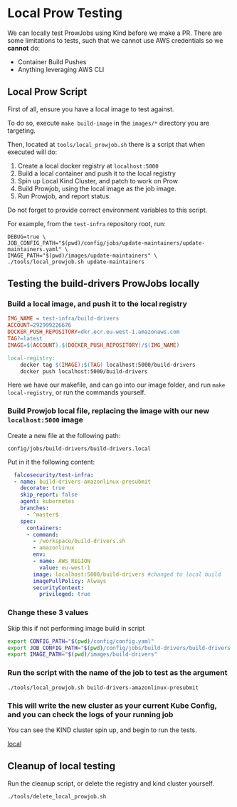# Local Prow Testing

We can locally test ProwJobs using Kind before we make a PR. There are some limitations to tests, such that we cannot use AWS credentials so we **cannot** do:

- Container Build Pushes
- Anything leveraging AWS CLI

## Local Prow Script

First of all, ensure you have a local image to test against.

To do so, execute `make build-image` in the `images/*` directory you are targeting.

Then, located at `tools/local_prowjob.sh` there is a script that when executed will do:

1. Create a local docker registry at `localhost:5000`
2. Build a local container and push it to the local registry
3. Spin up Local Kind Cluster, and patch to work on Prow
4. Build Prowjob, using the local image as the job image.
5. Run Prowjob, and report status.

Do not forget to provide correct environment variables to this script.

For example, from the `test-infra` repository root, run:

```console
DEBUG=true \
JOB_CONFIG_PATH="$(pwd)/config/jobs/update-maintainers/update-maintainers.yaml" \
IMAGE_PATH="$(pwd)/images/update-maintainers" \
./tools/local_prowjob.sh update-maintainers
```

## Testing the build-drivers ProwJobs locally

### Build a local image, and push it to the local registry

```makefile
IMG_NAME = test-infra/build-drivers
ACCOUNT=292999226676
DOCKER_PUSH_REPOSITORY=dkr.ecr.eu-west-1.amazonaws.com
TAG?=latest
IMAGE=$(ACCOUNT).$(DOCKER_PUSH_REPOSITORY)/$(IMG_NAME)

local-registry:
    docker tag $(IMAGE):$(TAG) localhost:5000/build-drivers
    docker push localhost:5000/build-drivers
```

Here we have our makefile, and can go into our image folder, and run `make local-registry`, or run the commands yourself.

### Build Prowjob local file, replacing the image with our new `localhost:5000` image

Create a new file at the following path:

`config/jobs/build-drivers/build-drivers.local`

Put in it the following content:

```yaml
  falcosecurity/test-infra:
  - name: build-drivers-amazonlinux-presubmit
    decorate: true
    skip_report: false
    agent: kubernetes
    branches:
      - ^master$
    spec:
      containers:
      - command:
        - /workspace/build-drivers.sh
        - amazonlinux
        env:
        - name: AWS_REGION
          value: eu-west-1
        image: localhost:5000/build-drivers #changed to local build
        imagePullPolicy: Always
        securityContext:
          privileged: true
```

### Change these 3 values

Skip this if not performing image build in script

```bash
export CONFIG_PATH="$(pwd)/config/config.yaml"
export JOB_CONFIG_PATH="$(pwd)/config/jobs/build-drivers/build-drivers.local"
export IMAGE_PATH="$(pwd)/images/build-drivers"
```

### Run the script with the name of the job to test as the argument

`./tools/local_prowjob.sh build-drivers-amazonlinux-presubmit`

### This will write the new cluster as your current Kube Config, and you can check the logs of your running job

You can see the KIND cluster spin up, and begin to run the tests.

[local](docs/images/local-testing.png)

## Cleanup of local testing

Run the cleanup script, or delete the registry and kind cluster yourself.

`./tools/delete_local_prowjob.sh`
